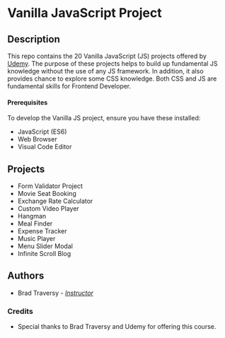 # Vanilla JavaScript Project

## Description

This repo contains the 20 Vanilla JavaScript (JS) projects offered by [Udemy](https://www.udemy.com/course/web-projects-with-vanilla-javascript/).
The purpose of these projects helps to build up fundamental JS knowledge without the use of any JS framework.
In addition, it also provides chance to explore some CSS knowledge. Both CSS and JS are fundamental skills for Frontend Developer.

#### Prerequisites

To develop the Vanilla JS project, ensure you have these installed:

- JavaScript (ES6)
- Web Browser
- Visual Code Editor

## Projects

- Form Validator Project
- Movie Seat Booking
- Exchange Rate Calculator
- Custom Video Player
- Hangman
- Meal Finder
- Expense Tracker
- Music Player
- Menu Slider Modal
- Infinite Scroll Blog

## Authors

- Brad Traversy - [_Instructor_](https://www.udemy.com/user/brad-traversy/)

### Credits

- Special thanks to Brad Traversy and Udemy for offering this course.
